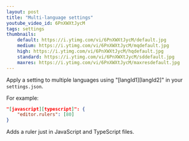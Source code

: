 ```yaml
---
layout: post
title: "Multi-language settings"
youtube_video_id: 6PnXWXtJycM
tags: settings
thumbnails:
    default: https://i.ytimg.com/vi/6PnXWXtJycM/default.jpg
    medium: https://i.ytimg.com/vi/6PnXWXtJycM/mqdefault.jpg
    high: https://i.ytimg.com/vi/6PnXWXtJycM/hqdefault.jpg
    standard: https://i.ytimg.com/vi/6PnXWXtJycM/sddefault.jpg
    maxres: https://i.ytimg.com/vi/6PnXWXtJycM/maxresdefault.jpg
---
```


Apply a setting to multiple languages using "[langId1][langId2]" in your `settings.json`.

For example:

```json
"[javascript][typescript]": {
    "editor.rulers": [80]
}
```

Adds a ruler just in JavaScript and TypeScript files.